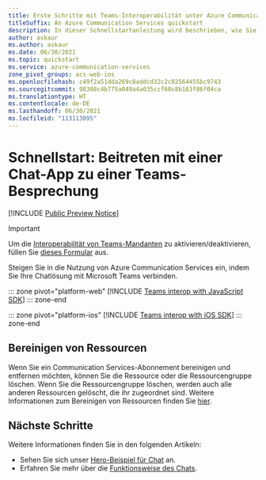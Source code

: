 ```yaml
---
title: Erste Schritte mit Teams-Interoperabilität unter Azure Communication Services
titleSuffix: An Azure Communication Services quickstart
description: In dieser Schnellstartanleitung wird beschrieben, wie Sie mit dem Azure Communication Services Chat SDK einer Teams-Besprechung beitreten.
author: askaur
ms.author: askaur
ms.date: 06/30/2021
ms.topic: quickstart
ms.service: azure-communication-services
zone_pivot_groups: acs-web-ios
ms.openlocfilehash: c49f2a51dda269c8addcd32c2c82564455bc9743
ms.sourcegitcommit: 98308c4b775a049a4a035ccf60c8b163f86f04ca
ms.translationtype: HT
ms.contentlocale: de-DE
ms.lasthandoff: 06/30/2021
ms.locfileid: "113113095"
---
```

# <a name="quickstart-join-your-chat-app-to-a-teams-meeting"></a>Schnellstart: Beitreten mit einer Chat-App zu einer Teams-Besprechung

[!INCLUDE [Public Preview Notice](../../includes/public-preview-include-chat.md)]

> [!IMPORTANT]
> Um die [Interoperabilität von Teams-Mandanten](../../concepts/teams-interop.md) zu aktivieren/deaktivieren, füllen Sie [dieses Formular](https://forms.office.com/Pages/ResponsePage.aspx?id=v4j5cvGGr0GRqy180BHbR21ouQM6BHtHiripswZoZsdURDQ5SUNQTElKR0VZU0VUU1hMOTBBMVhESS4u) aus.

Steigen Sie in die Nutzung von Azure Communication Services ein, indem Sie Ihre Chatlösung mit Microsoft Teams verbinden. 

::: zone pivot="platform-web"
[!INCLUDE [Teams interop with JavaScript SDK](./includes/meeting-interop-javascript.md)]
::: zone-end

::: zone pivot="platform-ios"
[!INCLUDE [Teams interop with iOS SDK](./includes/meeting-interop-swift.md)]
::: zone-end

## <a name="clean-up-resources"></a>Bereinigen von Ressourcen

Wenn Sie ein Communication Services-Abonnement bereinigen und entfernen möchten, können Sie die Ressource oder die Ressourcengruppe löschen. Wenn Sie die Ressourcengruppe löschen, werden auch alle anderen Ressourcen gelöscht, die ihr zugeordnet sind. Weitere Informationen zum Bereinigen von Ressourcen finden Sie [hier](../create-communication-resource.md#clean-up-resources).

## <a name="next-steps"></a>Nächste Schritte

Weitere Informationen finden Sie in den folgenden Artikeln:

- Sehen Sie sich unser [Hero-Beispiel für Chat](../../samples/chat-hero-sample.md) an.
- Erfahren Sie mehr über die [Funktionsweise des Chats](../../concepts/chat/concepts.md).